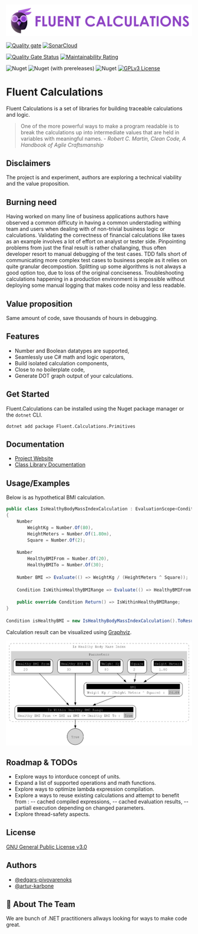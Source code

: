 
![Logo](https://raw.githubusercontent.com/jitt-team/jitt-me/main/assets/fluent.calculations.git.top.banner.med.png)

[![Quality gate](https://sonarcloud.io/api/project_badges/quality_gate?project=jitt-team_fluent-calculations-primitives)](https://sonarcloud.io/summary/new_code?id=jitt-team_fluent-calculations-primitives)
[![SonarCloud](https://sonarcloud.io/images/project_badges/sonarcloud-white.svg)](https://sonarcloud.io/summary/new_code?id=jitt-team_fluent-calculations-primitives)

[![Quality Gate Status](https://sonarcloud.io/api/project_badges/measure?project=jitt-team_fluent-calculations-primitives&metric=alert_status)](https://sonarcloud.io/summary/new_code?id=jitt-team_fluent-calculations-primitives)
[![Maintainability Rating](https://sonarcloud.io/api/project_badges/measure?project=jitt-team_fluent-calculations-primitives&metric=sqale_rating)](https://sonarcloud.io/summary/new_code?id=jitt-team_fluent-calculations-primitives)

![Nuget](https://img.shields.io/nuget/v/Fluent.Calculations.Primitives)
![Nuget (with prereleases)](https://img.shields.io/nuget/vpre/Fluent.Calculations.Primitives)
![Nuget](https://img.shields.io/nuget/dt/Fluent.Calculations.Primitives)
[![GPLv3 License](https://img.shields.io/badge/License-GPL%20v3-yellow.svg)](https://opensource.org/license/gpl-3-0/)

# Fluent Calculations

Fluent Calculations is a set of libraries for building traceable calculations and logic.

> One of the more powerful ways to make a program readable is to break the calculations up into intermediate values that are held in variables with meaningful names. - _Robert C. Martin, Clean Code, A Handbook of Agile Craftsmanship_


## Disclaimers

The project is and experiment, authors are exploring a technical viability and the value proposition.

## Burning need

Having worked on many line of business applications authors have observed a common 
difficuty in having a common understading withing team and users when dealing with of non-trivial business logic or calculations. 
Validating the correctness of financial calculations like taxes as an example involves a lot of effort on analyst or tester side. 
Pinpointing problems from just the final result is rather challanging, thus often developer resort to manual debugging of the test cases.
TDD falls short of communicating more complex test cases to business people as it relies on quite granular decompostion. 
Splitting up some algorithms is not always a good option too, due to loss of the original conciseness. 
Troubleshooting calculations happening in a production environment is impossible without deploying 
some manual logging that makes code noisy and less readable.

## Value proposition

Same amount of code, save thousands of hours in debugging.

## Features

- Number and Boolean datatypes are supported,
- Seamlessly use C# math and logic operators,
- Build isolated calculation components,
- Close to no boilerplate code,
- Generate DOT graph output of your calculations.


## Get Started

Fluent.Calculations can be installed using the Nuget package manager or the `dotnet` CLI.

```
dotnet add package Fluent.Calculations.Primitives
```

## Documentation

- [Project Website](https://fcp-project.jitt.me/)
- [Class Library Documentation](https://fcp-api-browser.jitt.me/)


## Usage/Examples

Below is as hypothetical BMI calculation.

```c#
public class IsHealthyBodyMassIndexCalculation : EvaluationScope<Condition>
{
    Number
        WeightKg = Number.Of(80),
        HeightMeters = Number.Of(1.80m),
        Square = Number.Of(2);

    Number
        HealthyBMIFrom = Number.Of(20),
        HealthyBMITo = Number.Of(30);

    Number BMI => Evaluate(() => WeightKg / (HeightMeters ^ Square));

    Condition IsWithinHealthyBMIRange => Evaluate(() => HealthyBMIFrom <= BMI && BMI <= HealthyBMITo);

    public override Condition Return() => IsWithinHealthyBMIRange;
}

Condition isHealthyBMI = new IsHealthyBodyMassIndexCalculation().ToResult();
```

Calculation result can be visualized using [Graphviz](https://graphviz.org/).

![BMI calculation visualization](../assets/example/fluent-calculation-demo.dot.png)


## Roadmap & TODOs
- Explore ways to intorduce concept of units.
- Expand a list of supported operations and math functions.
- Explore ways to optimize lambda expression compilation.
- Explore a ways to reuse existing calculations and attempt to benefit from :
-- cached compiled expressions,
-- cached evaluation results,
-- partiall execution depending on changed parameters.
- Explore thread-safety aspects.
 
## License

[GNU General Public License v3.0](https://github.com/jitt-team/fluent-calculations-primitives/blob/2ada80ea405e5ce6198ef1a8973dc23a83bc20c1/LICENSE)


## Authors

- [@edgars-pivovarenoks](https://www.github.com/edgars-pivovarenoks)
- [@artur-karbone](https://www.github.com/arturkarbone)

## 🚀 About The Team
We are bunch of .NET practitioners allways looking for ways to make code great.

